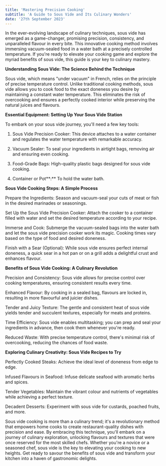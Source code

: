 ```yaml
---
title: 'Mastering Precision Cooking'
subtitle: 'A Guide to Sous Vide and Its Culinary Wonders'
date: '27th September 2023'
---
```


In the ever-evolving landscape of culinary techniques, sous vide has emerged as a game-changer, promising precision, consistency, and unparalleled flavour in every bite. This innovative cooking method involves immersing vacuum-sealed food in a water bath at a precisely controlled temperature. If you're ready to elevate your cooking game and explore the myriad benefits of sous vide, this guide is your key to culinary mastery.

**Understanding Sous Vide: The Science Behind the Technique**

Sous vide, which means "under vacuum" in French, relies on the principle of precise temperature control. Unlike traditional cooking methods, sous vide allows you to cook food to the exact doneness you desire by maintaining a constant water temperature. This eliminates the risk of overcooking and ensures a perfectly cooked interior while preserving the natural juices and flavours.

**Essential Equipment: Setting Up Your Sous Vide Station**

To embark on your sous vide journey, you'll need a few key tools:

1. Sous Vide Precision Cooker: This device attaches to a water container and regulates the water temperature with remarkable accuracy.

2. Vacuum Sealer: To seal your ingredients in airtight bags, removing air and ensuring even cooking.

3. Food-Grade Bags: High-quality plastic bags designed for sous vide cooking.

4. Container or Pot**:** To hold the water bath.

**Sous Vide Cooking Steps: A Simple Process**

Prepare the Ingredients: Season and vacuum-seal your cuts of meat or fish in the desired marinades or seasonings.

Set Up the Sous Vide Precision Cooker: Attach the cooker to a container filled with water and set the desired temperature according to your recipe.

Immerse and Cook: Submerge the vacuum-sealed bags into the water bath and let the sous vide precision cooker work its magic. Cooking times vary based on the type of food and desired doneness.

Finish with a Sear (Optional): While sous vide ensures perfect internal doneness, a quick sear in a hot pan or on a grill adds a delightful crust and enhances flavour.

**Benefits of Sous Vide Cooking: A Culinary Revolution**

Precision and Consistency: Sous vide allows for precise control over cooking temperatures, ensuring consistent results every time.

Enhanced Flavour: By cooking in a sealed bag, flavours are locked in, resulting in more flavourful and juicier dishes.

Tender and Juicy Texture: The gentle and consistent heat of sous vide yields tender and succulent textures, especially for meats and proteins.

Time Efficiency: Sous vide enables multitasking; you can prep and seal your ingredients in advance, then cook them whenever you're ready.

Reduced Waste: With precise temperature control, there's minimal risk of overcooking, reducing the chances of food waste.

**Exploring Culinary Creativity: Sous Vide Recipes to Try**

Perfectly Cooked Steaks: Achieve the ideal level of doneness from edge to edge.

Infused Flavours in Seafood: Infuse delicate seafood with aromatic herbs and spices.

Tender Vegetables: Maintain the vibrant colour and nutrients of vegetables while achieving a perfect texture.

Decadent Desserts: Experiment with sous vide for custards, poached fruits, and more.

Sous vide cooking is more than a culinary trend; it's a revolutionary method that empowers home cooks to create restaurant-quality dishes with precision and ease. By embracing this technique, you'll embark on a journey of culinary exploration, unlocking flavours and textures that were once reserved for the most skilled chefs. Whether you're a novice or a seasoned chef, sous vide is the key to elevating your cooking to new heights. Get ready to savour the benefits of sous vide and transform your kitchen into a haven of gastronomic delights.
